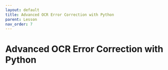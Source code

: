 ```yaml
---
layout: default
title: Advanced OCR Error Correction with Python
parent: Lesson
nav_order: 7
---
```


# Advanced OCR Error Correction with Python
